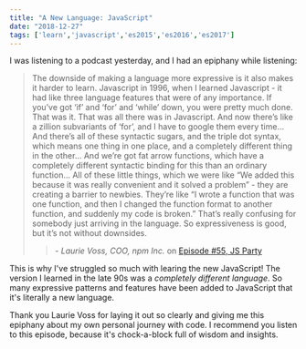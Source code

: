 ```yaml
---
title: "A New Language: JavaScript"
date: "2018-12-27"
tags: ['learn','javascript','es2015','es2016','es2017']
---
```


I was listening to a podcast yesterday, and I had an epiphany while listening:

> The downside of making a language more expressive is it also makes it harder to learn. Javascript in 1996, when I learned Javascript - it had like three language features that were of any importance. If you’ve got ‘if’ and ‘for’ and ‘while’ down, you were pretty much done. That was it. That was all there was in Javascript. And now there’s like a zillion subvariants of ‘for’, and I have to google them every time… And there’s all of these syntactic sugars, and the triple dot syntax, which means one thing in one place, and a completely different thing in the other… And we’re got fat arrow functions, which have a completely different syntactic binding for this than an ordinary function… All of these little things, which we were like “We added this because it was really convenient and it solved a problem” - they are creating a barrier to newbies. They’re like “I wrote a function that was one function, and then I changed the function format to another function, and suddenly my code is broken.” That’s really confusing for somebody just arriving in the language.  So expressiveness is good, but it’s not without downsides.
>> *- Laurie Voss, COO, npm Inc.* on [Episode #55, JS Party](https://changelog.com/jsparty/55)

This is why I've struggled so much with learing the new JavaScript!  The version I learned in the late 90s was a *completely different language*.  So many expressive patterns and features have been added to JavaScript that it's literally a new language.

Thank you Laurie Voss for laying it out so clearly and giving me this epiphany about my own personal journey with code.  I recommend you listen to this episode, because it's chock-a-block full of wisdom and insights.